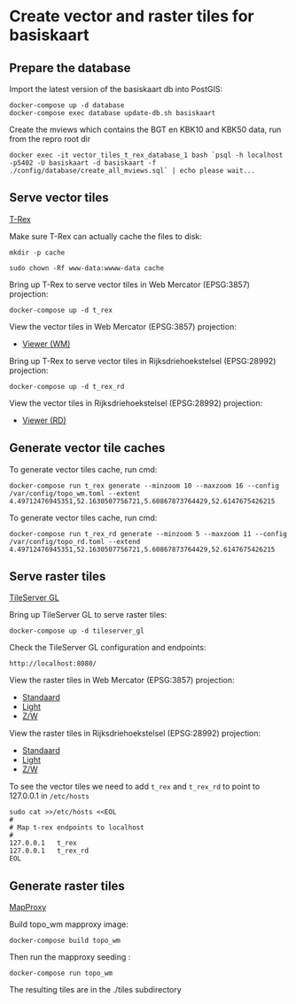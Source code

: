 # Create vector and raster tiles for basiskaart

## Prepare the database

Import the latest version of the basiskaart db into PostGIS:

`docker-compose up -d database`  
`docker-compose exec database update-db.sh basiskaart`

Create the mviews which contains the BGT en KBK10 and KBK50 data, run from the repro root dir

``docker exec -it vector_tiles_t_rex_database_1 bash `psql -h localhost -p5402 -U basiskaart -d basiskaart -f ./config/database/create_all_mviews.sql` | echo please wait...``

## Serve vector tiles

[T-Rex](https://t-rex.tileserver.ch/)

Make sure T-Rex can actually cache the files to disk:

`mkdir -p cache`

`sudo chown -Rf www-data:wwww-data cache`

Bring up T-Rex to serve vector tiles in Web Mercator (EPSG:3857) projection:

`docker-compose up -d t_rex`

View the vector tiles in Web Mercator (EPSG:3857) projection:
 
- [Viewer (WM)](http://localhost:6767/static/mapbox.html)
 
Bring up T-Rex to serve vector tiles in Rijksdriehoekstelsel (EPSG:28992) projection:

`docker-compose up -d t_rex_rd`

View the vector tiles in Rijksdriehoekstelsel (EPSG:28992) projection:
 
- [Viewer (RD)](http://localhost:6767/static/mapbox-rd.html)

## Generate vector tile caches

To generate vector tiles cache, run cmd:

`docker-compose run t_rex generate --minzoom 10 --maxzoom 16 --config /var/config/topo_wm.toml --extent 4.49712476945351,52.1630507756721,5.60867873764429,52.6147675426215`

To generate vector tiles cache, run cmd:

`docker-compose run t_rex_rd generate --minzoom 5 --maxzoom 11 --config /var/config/topo_rd.toml --extend 4.49712476945351,52.1630507756721,5.60867873764429,52.6147675426215`

## Serve raster tiles

[TileServer GL](https://tileserver.readthedocs.io/)

Bring up TileServer GL to serve raster tiles:

`docker-compose up -d tileserver_gl`

Check the TileServer GL configuration and endpoints:

`http://localhost:8080/`

View the raster tiles in Web Mercator (EPSG:3857) projection:

- [Standaard](http://localhost:8080/styles/topo_wm/?raster#12/52.37875/4.87371)
- [Light](http://localhost:8080/styles/topo_wm_light/?raster#12/52.37875/4.87371)
- [Z/W](http://localhost:8080/styles/topo_wm_zw/?raster#12/52.37875/4.87371)

View the raster tiles in Rijksdriehoekstelsel (EPSG:28992) projection:

- [Standaard](http://localhost:8080/styles/topo_rd/?raster#6/10.97152/-11.25000)
- [Light](http://localhost:8080/styles/topo_rd_light/?raster#6/10.97152/-11.25000)
- [Z/W](http://localhost:8080/styles/topo_rd_zw/?raster#6/10.97152/-11.25000)

To see the vector tiles we need to add `t_rex` and `t_rex_rd` to point to 127.0.0.1  in `/etc/hosts`

```
sudo cat >>/etc/hosts <<EOL
#
# Map t-rex endpoints to localhost
#
127.0.0.1	t_rex
127.0.0.1	t_rex_rd
EOL
```

## Generate raster tiles

[MapProxy](https://mapproxy.org/)

Build topo_wm mapproxy image:

`docker-compose build topo_wm`

Then run the mapproxy seeding :

`docker-compose run topo_wm`

The resulting tiles are in the ./tiles subdirectory